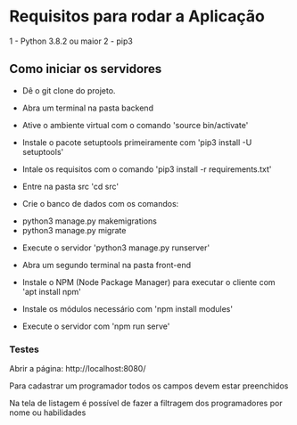 # Requisitos para rodar a Aplicação

1 - Python 3.8.2 ou maior
2 - pip3

## Como iniciar os servidores

* Dê o git clone do projeto.

* Abra um terminal na pasta backend

* Ative o ambiente virtual com o comando 'source bin/activate'

* Instale o pacote setuptools primeiramente com 'pip3 install -U setuptools'

* Intale os requisitos com o comando 'pip3 install -r requirements.txt'

* Entre na pasta src 'cd src'

* Crie o banco de dados com os comandos:
- python3 manage.py makemigrations
- python3 manage.py migrate

* Execute o servidor 'python3 manage.py runserver'

* Abra um segundo terminal na pasta front-end

* Instale o NPM (Node Package Manager) para executar o cliente com 'apt install npm'

* Instale os módulos necessário com 'npm install modules'

* Execute o servidor com 'npm run serve'

### Testes 

Abrir a página: http://localhost:8080/

Para cadastrar um programador todos os campos devem estar preenchidos

Na tela de listagem é possível de fazer a filtragem dos programadores por nome ou habilidades